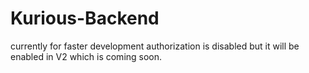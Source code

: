# Kurious-Backend

currently for faster development authorization is disabled
but it will be enabled in V2 which is coming soon.
